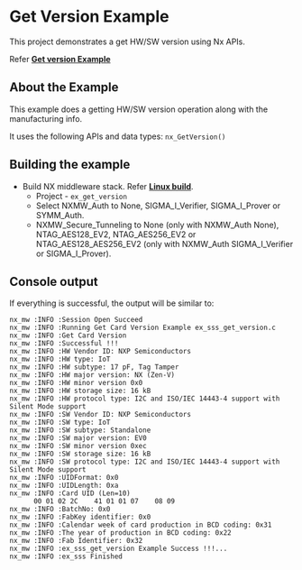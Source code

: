 # Get Version Example

This project demonstrates a get HW/SW version using Nx APIs.

Refer [**Get version Example**](./ex_sss_get_version.c)

## About the Example

This example does a getting HW/SW version operation along with the manufacturing info.

It uses the following APIs and data types: `nx_GetVersion()`

## Building the example

- Build NX middleware stack. Refer [**Linux build**](../../../doc/linux/readme.md).
	- Project - `ex_get_version`
	- Select NXMW_Auth to None, SIGMA_I_Verifier, SIGMA_I_Prover or SYMM_Auth.
	- NXMW_Secure_Tunneling to None (only with NXMW_Auth None), NTAG_AES128_EV2,
	  NTAG_AES256_EV2 or NTAG_AES128_AES256_EV2 (only with NXMW_Auth SIGMA_I_Verifier or SIGMA_I_Prover).

## Console output

If everything is successful, the output will be similar to:

```
nx_mw :INFO :Session Open Succeed
nx_mw :INFO :Running Get Card Version Example ex_sss_get_version.c
nx_mw :INFO :Get Card Version
nx_mw :INFO :Successful !!!
nx_mw :INFO :HW Vendor ID: NXP Semiconductors
nx_mw :INFO :HW type: IoT
nx_mw :INFO :HW subtype: 17 pF, Tag Tamper
nx_mw :INFO :HW major version: NX (Zen-V)
nx_mw :INFO :HW minor version 0x0
nx_mw :INFO :HW storage size: 16 kB
nx_mw :INFO :HW protocol type: I2C and ISO/IEC 14443-4 support with Silent Mode support
nx_mw :INFO :SW Vendor ID: NXP Semiconductors
nx_mw :INFO :SW type: IoT
nx_mw :INFO :SW subtype: Standalone
nx_mw :INFO :SW major version: EV0
nx_mw :INFO :SW minor version 0xec
nx_mw :INFO :SW storage size: 16 kB
nx_mw :INFO :SW protocol type: I2C and ISO/IEC 14443-4 support with Silent Mode support
nx_mw :INFO :UIDFormat: 0x0
nx_mw :INFO :UIDLength: 0xa
nx_mw :INFO :Card UID (Len=10)
      00 01 02 2C    41 01 01 07    08 09
nx_mw :INFO :BatchNo: 0x0
nx_mw :INFO :FabKey identifier: 0x0
nx_mw :INFO :Calendar week of card production in BCD coding: 0x31
nx_mw :INFO :The year of production in BCD coding: 0x22
nx_mw :INFO :Fab Identifier: 0x32
nx_mw :INFO :ex_sss_get_version Example Success !!!...
nx_mw :INFO :ex_sss Finished
```

